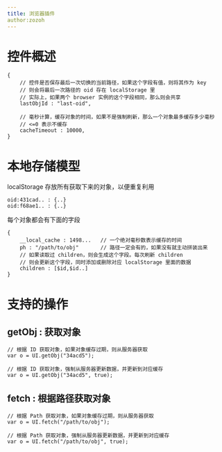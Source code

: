 ```yaml
---
title: 浏览器插件
author:zozoh
---
```


# 控件概述

```
{
    // 控件是否保存最后一次切换的当前路径，如果这个字段有值，则将其作为 key
    // 则会将最后一次路径的 oid 存在 localStorage 里
    // 实际上，如果两个 browser 实例的这个字段相同，那么则会共享
    lastObjId : "last-oid",
    
    // 毫秒计算，缓存对象的时间，如果不是强制刷新，那么一个对象最多缓存多少毫秒
    // <=0 表示不缓存
    cacheTimeout : 10000,
}
```

# 本地存储模型

localStorage 存放所有获取下来的对象，以便重复利用

```
oid:431cad.. : {..}
oid:f68ae1.. : {..}
```

每个对象都会有下面的字段

```
{
    __local_cache : 1498...   // 一个绝对毫秒数表示缓存的时间
    ph : "/path/to/obj"       // 路径一定会有的，如果没有就主动拼装出来
    // 如果读取过 children，则会生成这个字段。每次刷新 children
    // 则会更新这个字段，同时添加或删除对应 localStorage 里面的数据
    children : [$id,$id..]
}
```

# 支持的操作

## getObj : 获取对象

```
// 根据 ID 获取对象，如果对象缓存过期，则从服务器获取
var o = UI.getObj("34acd5");

// 根据 ID 获取对象，强制从服务器更新数据，并更新到对应缓存
var o = UI.getObj("34acd5", true);
```

## fetch : 根据路径获取对象

```
// 根据 Path 获取对象，如果对象缓存过期，则从服务器获取
var o = UI.fetch("/path/to/obj");

// 根据 Path 获取对象，强制从服务器更新数据，并更新到对应缓存
var o = UI.fetch("/path/to/obj", true);
```



